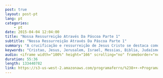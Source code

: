 ```yaml
---
post: true
layout: post-pt
lang: pt
categories:
    - pt    
date: 2015-04-04 12:04:00
title: "Nossa Ressurreição Através Da Páscoa Parte 1"
subtitle: "Nossa Ressurreição Através Da Páscoa Parte 1"
summary: "A crucificação e ressurreição de Jesus Cristo se destaca como o fundamento da fé cristã. Vamos ver como estes eventos foram preditos por meio de profecias específicas, bem como através das próprias festas que o povo judeu ainda celebram até hoje. A maioria dos cristãos sabem sobre a páscoa dos judeus no Egito, mas por que Jesus é chamado de cordeiro pascal? Qual é o significado do sangue nos umbrais e os quatro dias de examinação dos cordeiros antes que eles fossem abatidos? Foi a Páscoa criado por Deus como um retrato do que o Messias faria, ou os discípulos apenas tomariam o significado da Páscoa e convenientemente aplicariam a Jesus? Por que Jesus ressucita no domingo? Em que dia Ele foi crucificado ... Será que foi realmente na sexta-feira santa como diz a Igreja Católica? Junte-se a nós quando daremos a você algumas razões não tão bem conhecidas do por que a crucificação e ressurreição são realmente baseados em Escrituras do Antigo Testamento ... e porque a nossa confiança na ressurreição de Cristo nunca deve ser abalada."
keywords: "Cristao, Jesus, Jerusalem, Israel, Messias, Biblia, Judaísmo, Índia, Hindu, Páscoa, Cordeiro, Krishna, Temple, Monte, Facebook, Festas, Senhor, primeiros, frutos, Êxodo, Crucificação, Ressurreição, Pascoa, Beyonce, vazio, Jardim, Tumba, UFO, UFOS, Anticristo, ManuscritosMar, Morto, Maria, Madalena, Seder, Islão, Nova, era, pão, ázimo, Matza, Kosher, Egito, Sinai, Arca, noé, Programa, ferro, Radio, Sara, Brasil, Brazil"
audio: <iframe width="100%" height="166" scrolling="no" frameborder="no" src="https://w.soundcloud.com/player/?url=https%3A//api.soundcloud.com/tracks/199108281&amp;color=ff5500&amp;auto_play=false&amp;hide_related=false&amp;show_comments=true&amp;show_user=true&amp;show_reposts=false"></iframe>
duration: 55:36
length: 133440782
link: https://s3-us-west-2.amazonaws.com/programaferro/%238++-+Programa+Ferro+04042015.mp3
---
```



